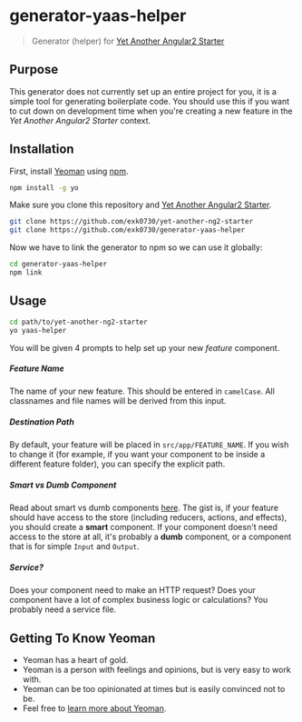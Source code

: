 # generator-yaas-helper
> Generator (helper) for [Yet Another Angular2 Starter](https://github.com/exk0730/yet-another-ng2-starter)

## Purpose
This generator does not currently set up an entire project for you, it is a simple tool for generating boilerplate code. You should
use this if you want to cut down on development time when you're creating a new feature in the *Yet Another Angular2 Starter* context. 

## Installation

First, install [Yeoman](http://yeoman.io) using [npm](https://www.npmjs.com/).
```bash
npm install -g yo
```

Make sure you clone this repository and [Yet Another Angular2 Starter](https://github.com/exk0730/yet-another-ng2-starter).
```bash
git clone https://github.com/exk0730/yet-another-ng2-starter
git clone https://github.com/exk0730/generator-yaas-helper
```


Now we have to link the generator to npm so we can use it globally:
```bash
cd generator-yaas-helper
npm link
```

## Usage

```bash
cd path/to/yet-another-ng2-starter
yo yaas-helper
```
You will be given 4 prompts to help set up your new *feature* component.

##### Feature Name
The name of your new feature. This should be entered in `camelCase`. All classnames and file names will be derived from this
input.

##### Destination Path
By default, your feature will be placed in `src/app/FEATURE_NAME`. If you wish to change it (for example, if you want your
component to be inside a different feature folder), you can specify the explicit path.

##### Smart vs Dumb Component
Read about smart vs dumb components [here](https://gist.github.com/btroncone/a6e4347326749f938510#utilizing-container-components).
The gist is, if your feature should have access to the store (including reducers, actions, and effects), you should create
a **smart** component. If your component doesn't need access to the store at all, it's probably a **dumb** component, or 
a component that is for simple `Input` and `Output`.

##### Service?
Does your component need to make an HTTP request? Does your component have a lot of complex business logic or calculations? 
You probably need a service file. 

## Getting To Know Yeoman

 * Yeoman has a heart of gold.
 * Yeoman is a person with feelings and opinions, but is very easy to work with.
 * Yeoman can be too opinionated at times but is easily convinced not to be.
 * Feel free to [learn more about Yeoman](http://yeoman.io/).
